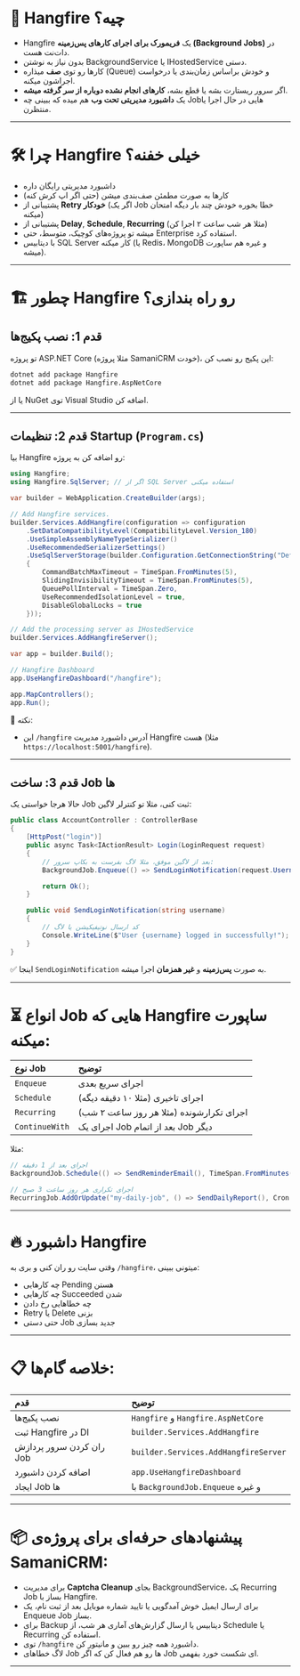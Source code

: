 

# 🚀 Hangfire چیه؟

- Hangfire یک **فریمورک برای اجرای کارهای پس‌زمینه (Background Jobs)** در دات‌نت هست.
- بدون نیاز به نوشتن BackgroundService یا IHostedService دستی.
- کارها رو توی **صف** میذاره (Queue) و خودش براساس زمان‌بندی یا درخواست اجراشون میکنه.
- اگر سرور ریستارت بشه یا قطع بشه، **کارهای انجام نشده دوباره از سر گرفته میشه**.  
- یک **داشبورد مدیریتی تحت وب** هم میده که ببینی چه Jobهایی در حال اجرا یا منتظرن.

---

# 🛠️ چرا Hangfire خیلی خفنه؟

- داشبورد مدیریتی رایگان داره
- کارها به صورت مطمئن صف‌بندی میشن (حتی اگر اپ کرش کنه)
- پشتیبانی از **Retry خودکار** (اگر یک Job خطا بخوره خودش چند بار دیگه امتحان میکنه)
- پشتیبانی از **Delay**, **Schedule**, **Recurring** (مثلا هر شب ساعت ۲ اجرا کن)
- میشه تو پروژه‌های کوچیک، متوسط، حتی Enterprise استفاده کرد.
- با دیتابیس SQL Server کار میکنه (یا Redis، MongoDB و غیره هم ساپورت میشه).

---

# 🏗️ چطور Hangfire رو راه بندازی؟

## قدم 1: نصب پکیج‌ها

تو پروژه ASP.NET Core (مثلا پروژه SamaniCRM خودت)، این پکیج رو نصب کن:

```bash
dotnet add package Hangfire
dotnet add package Hangfire.AspNetCore
```

یا از NuGet توی Visual Studio اضافه کن.

---

## قدم 2: تنظیمات Startup (`Program.cs`)

بیا Hangfire رو اضافه کن به پروژه:

```csharp
using Hangfire;
using Hangfire.SqlServer; // اگر از SQL Server استفاده میکنی

var builder = WebApplication.CreateBuilder(args);

// Add Hangfire services.
builder.Services.AddHangfire(configuration => configuration
    .SetDataCompatibilityLevel(CompatibilityLevel.Version_180)
    .UseSimpleAssemblyNameTypeSerializer()
    .UseRecommendedSerializerSettings()
    .UseSqlServerStorage(builder.Configuration.GetConnectionString("DefaultConnection"), new SqlServerStorageOptions
    {
        CommandBatchMaxTimeout = TimeSpan.FromMinutes(5),
        SlidingInvisibilityTimeout = TimeSpan.FromMinutes(5),
        QueuePollInterval = TimeSpan.Zero,
        UseRecommendedIsolationLevel = true,
        DisableGlobalLocks = true
    }));

// Add the processing server as IHostedService
builder.Services.AddHangfireServer();

var app = builder.Build();

// Hangfire Dashboard
app.UseHangfireDashboard("/hangfire");

app.MapControllers();
app.Run();
```

🔹 نکته:
- این `/hangfire` آدرس داشبورد مدیریت Hangfire هست (مثلا `https://localhost:5001/hangfire`).

---

## قدم 3: ساخت Job ها

حالا هرجا خواستی یک Job ثبت کنی، مثلا تو کنترلر لاگین:

```csharp
public class AccountController : ControllerBase
{
    [HttpPost("login")]
    public async Task<IActionResult> Login(LoginRequest request)
    {
        // بعد از لاگین موفق، مثلا لاگ بفرست به بکاپ سرور:
        BackgroundJob.Enqueue(() => SendLoginNotification(request.Username));

        return Ok();
    }

    public void SendLoginNotification(string username)
    {
        // کد ارسال نوتیفیکیشن یا لاگ
        Console.WriteLine($"User {username} logged in successfully!");
    }
}
```

✅ اینجا `SendLoginNotification` به صورت **پس‌زمینه** و **غیر همزمان** اجرا میشه.

---

# ⏳ انواع Job هایی که Hangfire ساپورت میکنه:

| نوع Job | توضیح |
|:---|:---|
| `Enqueue` | اجرای سریع بعدی |
| `Schedule` | اجرای تاخیری (مثلا ۱۰ دقیقه دیگه) |
| `Recurring` | اجرای تکرارشونده (مثلا هر روز ساعت ۲ شب) |
| `ContinueWith` | اجرای یک Job بعد از اتمام Job دیگر |

مثلا:

```csharp
// اجرای بعد از 1 دقیقه
BackgroundJob.Schedule(() => SendReminderEmail(), TimeSpan.FromMinutes(1));

// اجرای تکراری هر روز ساعت 3 صبح
RecurringJob.AddOrUpdate("my-daily-job", () => SendDailyReport(), Cron.Daily(3));
```

---

# 🔥 داشبورد Hangfire

وقتی سایت رو ران کنی و بری به `/hangfire`، میتونی ببینی:
- چه کارهایی Pending هستن
- چه کارهایی Succeeded شدن
- چه خطاهایی رخ دادن
- Retry یا Delete بزنی
- حتی دستی Job جدید بسازی

---

# 📋 خلاصه گام‌ها:

| قدم | توضیح |
|:---|:---|
| نصب پکیج‌ها | `Hangfire` و `Hangfire.AspNetCore` |
| ثبت Hangfire در DI | `builder.Services.AddHangfire` |
| ران کردن سرور پردازش Job | `builder.Services.AddHangfireServer` |
| اضافه کردن داشبورد | `app.UseHangfireDashboard` |
| ایجاد Job ها | با `BackgroundJob.Enqueue` و غیره |

---

# 📦 پیشنهادهای حرفه‌ای برای پروژه‌ی SamaniCRM:

- برای مدیریت **Captcha Cleanup** بجای BackgroundService، یک Recurring Job بساز با Hangfire.
- برای ارسال ایمیل خوش آمدگویی یا تایید شماره موبایل بعد از ثبت نام، یک Enqueue Job بساز.
- برای Backup دیتابیس یا ارسال گزارش‌های آماری هر شب، از Schedule یا Recurring استفاده کن.
- توی `/hangfire` داشبورد همه چیز رو ببین و مانیتور کن.
- لاگ خطاهای Job ها رو هم فعال کن که اگر Job ای شکست خورد بفهمی.

---
